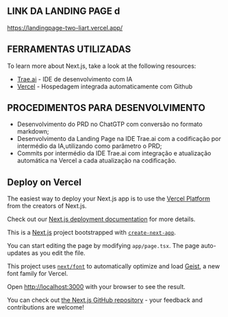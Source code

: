 ## LINK DA LANDING PAGE d

https://landingpage-two-liart.vercel.app/

## FERRAMENTAS UTILIZADAS

To learn more about Next.js, take a look at the following resources:

- [Trae.ai](https://www.trae.ai/) - IDE de desenvolvimento com IA
- [Vercel](https://vercel.com/) - Hospedagem integrada automaticamente com Github

## PROCEDIMENTOS PARA DESENVOLVIMENTO

- Desenvolvimento do PRD no ChatGTP com conversão no formato markdown;
- Desenvolvimento da Landing Page na IDE Trae.ai com a codificação por intermédio da IA,utilizando como parâmetro o PRD;
- Commits por intermédio da IDE Trae.ai com integração e atualização automática na Vercel a cada atualização na codificação.

## Deploy on Vercel

The easiest way to deploy your Next.js app is to use the [Vercel Platform](https://vercel.com/new?utm_medium=default-template&filter=next.js&utm_source=create-next-app&utm_campaign=create-next-app-readme) from the creators of Next.js.

Check out our [Next.js deployment documentation](https://nextjs.org/docs/app/building-your-application/deploying) for more details.

This is a [Next.js](https://nextjs.org) project bootstrapped with [`create-next-app`](https://nextjs.org/docs/app/api-reference/cli/create-next-app).

You can start editing the page by modifying `app/page.tsx`. The page auto-updates as you edit the file.

This project uses [`next/font`](https://nextjs.org/docs/app/building-your-application/optimizing/fonts) to automatically optimize and load [Geist](https://vercel.com/font), a new font family for Vercel.

Open [http://localhost:3000](http://localhost:3000) with your browser to see the result.

You can check out [the Next.js GitHub repository](https://github.com/vercel/next.js) - your feedback and contributions are welcome!